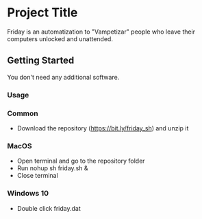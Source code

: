 # Project Title

Friday is an automatization to "Vampetizar" people who leave their computers unlocked and unattended.

## Getting Started

You don't need any additional software.

### Usage

### Common
* Download the repository (https://bit.ly/friday_sh) and unzip it

### MacOS
* Open terminal and go to the repository folder
* Run nohup sh friday.sh &
* Close terminal

### Windows 10
* Double click friday.dat